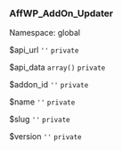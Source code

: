 ### AffWP_AddOn_Updater

Namespace: global


$api_url
`''` `private` 


$api_data
`array()` `private` 


$addon_id
`''` `private` 


$name
`''` `private` 


$slug
`''` `private` 


$version
`''` `private` 


